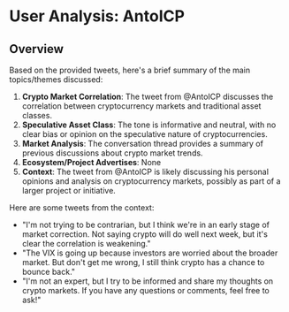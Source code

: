 # User Analysis: AntoICP

## Overview

Based on the provided tweets, here's a brief summary of the main topics/themes discussed:

1. **Crypto Market Correlation**: The tweet from @AntoICP discusses the correlation between cryptocurrency markets and traditional asset classes.
2. **Speculative Asset Class**: The tone is informative and neutral, with no clear bias or opinion on the speculative nature of cryptocurrencies.
3. **Market Analysis**: The conversation thread provides a summary of previous discussions about crypto market trends.
4. **Ecosystem/Project Advertises**: None
5. **Context**: The tweet from @AntoICP is likely discussing his personal opinions and analysis on cryptocurrency markets, possibly as part of a larger project or initiative.

Here are some tweets from the context:

* "I'm not trying to be contrarian, but I think we're in an early stage of market correction. Not saying crypto will do well next week, but it's clear the correlation is weakening."
* "The VIX is going up because investors are worried about the broader market. But don't get me wrong, I still think crypto has a chance to bounce back."
* "I'm not an expert, but I try to be informed and share my thoughts on crypto markets. If you have any questions or comments, feel free to ask!"